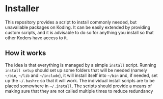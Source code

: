 Installer
=========

This repository provides a script to install commonly needed, but
unavailable packages on Koding. It can be easily extended by 
providing custom scripts, and it is advisable to do so for anything
you install so that other Koders have access to it.

How it works
------------

The idea is that everything is managed by a simple `install` script.
Running `install setup` should set up some folders that will be needed
(namely `~/bin`, `~/lib` and `~/include`), it will install itself
into `~/bin` and, if needed, set up the `~/.bashrc` so that it will
work. The individual install scripts are to be placed somewhere in
`~/.install`. The scripts should provide a means of making sure that
they are not called multiple times to reduce redundancy
